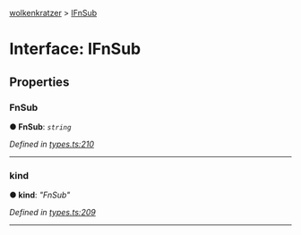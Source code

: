 [wolkenkratzer](../README.md) > [IFnSub](../interfaces/ifnsub.md)



# Interface: IFnSub


## Properties
<a id="fnsub"></a>

###  FnSub

**●  FnSub**:  *`string`* 

*Defined in [types.ts:210](https://github.com/arminhammer/wolkenkratzer/blob/95e243d/src/types.ts#L210)*





___

<a id="kind"></a>

###  kind

**●  kind**:  *"FnSub"* 

*Defined in [types.ts:209](https://github.com/arminhammer/wolkenkratzer/blob/95e243d/src/types.ts#L209)*





___


